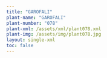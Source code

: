 ```yaml
---
title: "GAROFALI"
plant-name: "GAROFALI"
plant-number: "078"
plant-xml: /assets/xml/plant078.xml
plant-img: /assets/img/plant078.jpg
layout: single-xml
toc: false
---
```


